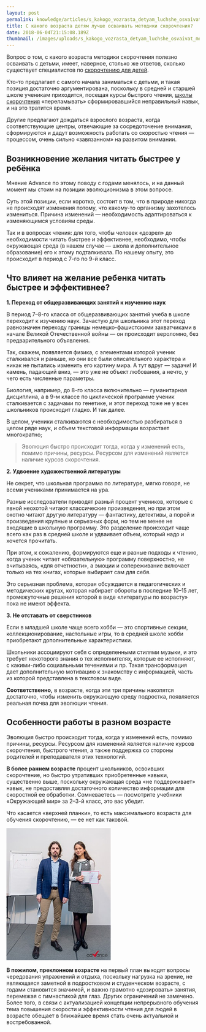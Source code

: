 ```yaml
---
layout: post
permalink: knowledge/articles/s_kakogo_vozrasta_detyam_luchshe_osvaivat_metodiki_skorochteniya/index.html
title: С какого возраста детям лучше осваивать методики скорочтения?
date: 2018-06-04T21:15:08.189Z
thumbnail: /images/uploads/s_kakogo_vozrasta_detyam_luchshe_osvaivat_metodiki_skorochteniya-01.jpg
---
```

Вопрос о том, с какого возраста методики скорочтения полезно осваивать с детьми, имеет, наверное, столько же ответов, сколько существует специалистов по [скорочтению для детей](https://advance-club.ru/razvivayushie_kursy/po_skorochteniu/dlya_detey/).

Кто-то предлагает с самого начала заниматься с детьми, и такая позиция достаточно аргументирована, поскольку в средней и старшей школе ученикам приходится, посещая курсы быстрого чтения, [школы скорочтения](https://advance-club.ru/razvivayushie_kursy/po_skorochteniu/) «переламывать» сформировавшийся неправильный навык, и на это тратится время.

Другие предлагают дождаться взрослого возраста, когда соответствующие центры, отвечающие за сосредоточение внимания, сформируются и дадут возможность работать со скоростью чтения — процессом, очень сильно «завязанном» на развитом внимании.

## Возникновение желания читать быстрее у ребёнка

Мнение Advance по этому поводу с годами менялось, и на данный момент мы стоим на позиции эволюционизма в этом вопросе.

Суть этой позиции, если коротко, состоит в том, что в природе никогда не происходят изменения потому, что какому-то организму захотелось измениться. Причина изменений — необходимость адаптироваться к изменяющимся условиям среды.

Так и в вопросах чтения: для того, чтобы человек «дозрел» до необходимости читать быстрее и эффективнее, необходимо, чтобы окружающая среда (в нашем случае — школа и дополнительное образование) его к этому подталкивала. По нашему опыту, это происходит в период с 7-го по 9-й класс.

## Что влияет на желание ребенка читать быстрее и эффективнее?

**1. Переход от общеразвивающих занятий к изучению наук**

В период 7–8-го класса от общеразвивающих занятий учеба в школе переходит к изучению наук. Зачастую для школьника этот переход равнозначен переходу границы немецко-фашистскими захватчиками в начале Великой Отечественной войны — он происходит вероломно, без предварительного объявления.

Так, скажем, появляется физика, с элементами которой ученик сталкивался и раньше, но они все были описательного характера и никак не пытались изменить его картину мира. А тут вдруг — задачи! И камень, падающий вниз, — это уже не объект любования, а нечто, у чего есть численные параметры.

Биология, например, до 8-го класса включительно — гуманитарная дисциплина, а в 9-м классе по циклической программе ученик сталкивается с задачами по генетике, и этот переход тоже не у всех школьников происходит гладко. И так далее.

В целом, ученики сталкиваются с необходимостью разбираться в целом ряде наук, и объем текстовой информации возрастает многократно;

> Эволюция быстро происходит тогда, когда у изменений есть, помимо причины, ресурсы. Ресурсом для изменений является наличие курсов скорочтения.

**2. Удвоение художественной литературы**

Не секрет, что школьная программа по литературе, мягко говоря, не всеми учениками принимается на ура.

Разные исследователи приводят разный процент учеников, которые с явной неохотой читают классические произведения, но при этом охотно читают другую литературу — фантастику, детективы, а порой и произведения крупные и серьезных форм, но тем не менее не входящие в школьную программу. Это разделение происходит чаще всего как раз в средней школе и удваивает объем, который надо и хочется прочитать.

При этом, к сожалению, формируются еще и разные подходы к чтению, когда ученик читает «обязательную» программу поверхностно, не вчитываясь, «для отчетности», а эмоции и сопереживание включает только на тех книгах, которые выбирает сам для себя.

Это серьезная проблема, которая обсуждается в педагогических и методических кругах, которая набирает обороты в последние 10–15 лет, промежуточные решения которой в виде «литературы по возрасту» пока не имеют эффекта.

**3. Не отставать от сверстников**

Если в младшей школе чаще всего хобби — это спортивные секции, коллекционирование, настольные игры, то в средней школе хобби приобретают дополнительные характеристики.

Школьники ассоциируют себя с определенными стилями музыки, и это требует некоторого знания о тех исполнителях, которые ее исполняют, с какими-либо социальными течениями и пр. Такая трансформация дает дополнительную мотивацию к знакомству с информацией, часть из которой представлена в текстовом виде.

**Соответственно,** в возрасте, когда эти три причины накопятся достаточно, чтобы изменить окружающую среду подростка, появляется реальная почва для эволюции чтения.

## Особенности работы в разном возрасте

Эволюция быстро происходит тогда, когда у изменений есть, помимо причины, ресурсы. Ресурсом для изменений является наличие курсов скорочтения, быстрого чтения, а также поддержка со стороны родителей и преподавателя этих технологий.

**В более раннем возрасте** процент школьников, освоивших скорочтение, но быстро утративших приобретенные навыки, существенно выше, поскольку окружающая среда «не поддерживает» навык, не предоставляя достаточного количество информации для скоростной ее обработки. Сомневаетесь — посмотрите учебники «Окружающий мир» за 2–3-й класс, это вас убедит.

Что касается «верхней планки», то есть максимального возраста для обучения скорочтению, — ее нет как таковой.

![](/images/uploads/s_kakogo_vozrasta_detyam_luchshe_osvaivat_metodiki_skorochteniya-02.jpg)

**В пожилом, преклонном возрасте** на первый план выходят вопросы чередования упражнений и отдыха, поскольку нагрузка на зрение, не являющаяся заметной в подростковом и студенческом возрасте, с годами становится значимой, и важно грамотно «дозировать» занятия, перемежая с гимнастикой для глаз. Других ограничений не замечено. Более того, в связи с актуализацией концепции непрерывного обучения тема повышения скорости и эффективности чтения для людей в возрасте обещает в ближайшее время стать очень актуальной и востребованной.